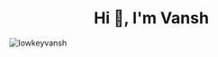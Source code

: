 <h1 align="center">Hi 👋, I'm Vansh</h1>

<p align="left"> <img src="https://komarev.com/ghpvc/?username=lowkeyvansh&label=Profile%20views&color=0e75b6&style=flat" alt="lowkeyvansh" /> </p>



<p align="left">
</p>








































































































































































